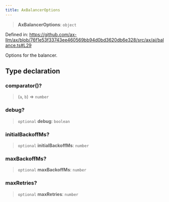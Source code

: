 ```yaml
---
title: AxBalancerOptions
---
```


> **AxBalancerOptions**: `object`

Defined in: https://github.com/ax-llm/ax/blob/76f1e53f33743ee460569bb94d0bd3620db6e328/src/ax/ai/balance.ts#L29

Options for the balancer.

## Type declaration

### comparator()?

> (`a`, `b`) => `number`

<a id="debug"></a>

### debug?

> `optional` **debug**: `boolean`

<a id="initialBackoffMs"></a>

### initialBackoffMs?

> `optional` **initialBackoffMs**: `number`

<a id="maxBackoffMs"></a>

### maxBackoffMs?

> `optional` **maxBackoffMs**: `number`

<a id="maxRetries"></a>

### maxRetries?

> `optional` **maxRetries**: `number`
